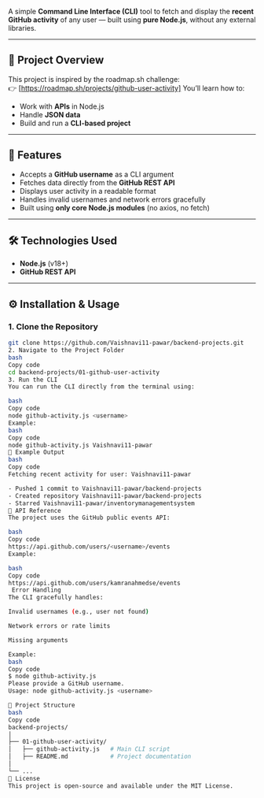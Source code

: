 A simple **Command Line Interface (CLI)** tool to fetch and display the **recent GitHub activity** of any user — built using **pure Node.js**, without any external libraries.

---

## 🚀 Project Overview

This project is inspired by the roadmap.sh challenge:  
👉 [https://roadmap.sh/projects/github-user-activity]
You’ll learn how to:
- Work with **APIs** in Node.js  
- Handle **JSON data**  
- Build and run a **CLI-based project**

---

## 🧠 Features

- Accepts a **GitHub username** as a CLI argument  
- Fetches data directly from the **GitHub REST API**  
- Displays user activity in a readable format  
- Handles invalid usernames and network errors gracefully  
- Built using **only core Node.js modules** (no axios, no fetch)

---

## 🛠️ Technologies Used

- **Node.js** (v18+)
- **GitHub REST API**

---

## ⚙️ Installation & Usage

### 1. Clone the Repository
```bash
git clone https://github.com/Vaishnavi11-pawar/backend-projects.git
2. Navigate to the Project Folder
bash
Copy code
cd backend-projects/01-github-user-activity
3. Run the CLI
You can run the CLI directly from the terminal using:

bash
Copy code
node github-activity.js <username>
Example:
bash
Copy code
node github-activity.js Vaishnavi11-pawar
🧩 Example Output
bash
Copy code
Fetching recent activity for user: Vaishnavi11-pawar

- Pushed 1 commit to Vaishnavi11-pawar/backend-projects
- Created repository Vaishnavi11-pawar/backend-projects
- Starred Vaishnavi11-pawar/inventorymanagementsystem
📡 API Reference
The project uses the GitHub public events API:

bash
Copy code
https://api.github.com/users/<username>/events
Example:

bash
Copy code
https://api.github.com/users/kamranahmedse/events
 Error Handling
The CLI gracefully handles:

Invalid usernames (e.g., user not found)

Network errors or rate limits

Missing arguments

Example:
bash
Copy code
$ node github-activity.js
Please provide a GitHub username.
Usage: node github-activity.js <username>

📂 Project Structure
bash
Copy code
backend-projects/
│
├── 01-github-user-activity/
│   ├── github-activity.js   # Main CLI script
│   ├── README.md            # Project documentation
│
└── ...
🧾 License
This project is open-source and available under the MIT License.

